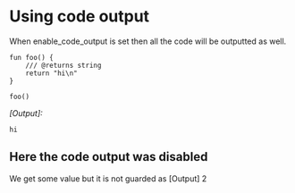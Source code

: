 # Using code output
When enable_code_output is set then all the code
will be outputted as well.
```moss
fun foo() {
    /// @returns string
    return "hi\n"
}
```
```moss
foo()
```
_[Output]:_
```
hi
```
## Here the code output was disabled
We get some value but it is not guarded as [Output]
2
